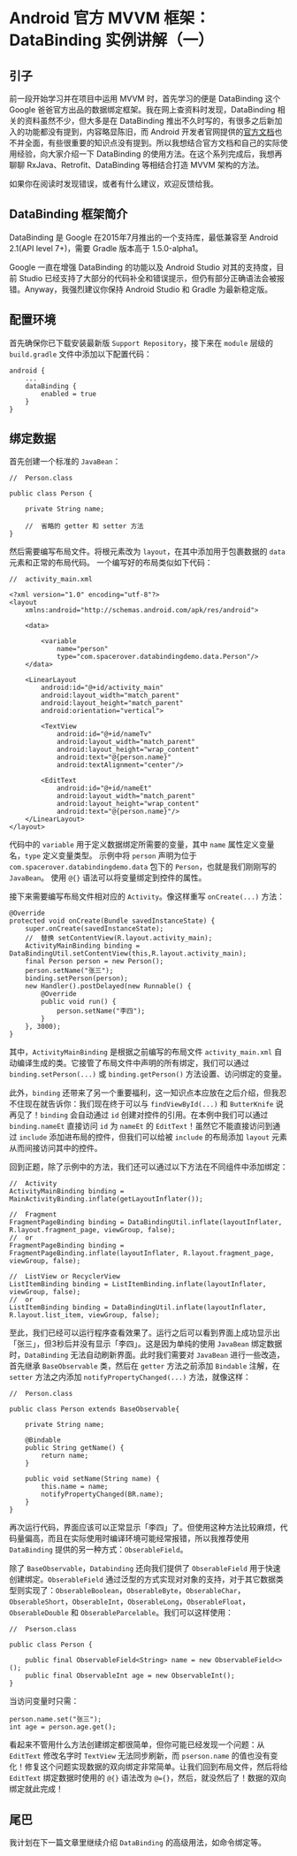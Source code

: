 # Android 官方 MVVM 框架：DataBinding 实例讲解（一）

## 引子

前一段开始学习并在项目中运用 MVVM 时，首先学习的便是 DataBinding 这个 Google 爸爸官方出品的数据绑定框架。我在网上查资料时发现，DataBinding 相关的资料虽然不少，但大多是在 DataBinding 推出不久时写的，有很多之后新加入的功能都没有提到，内容略显陈旧，而 Android 开发者官网提供的[官方文档](https://developer.android.com/topic/libraries/data-binding/index.html)也不并全面，有些很重要的知识点没有提到。所以我想结合官方文档和自己的实际使用经验，向大家介绍一下 DataBinding 的使用方法。在这个系列完成后，我想再聊聊 RxJava、Retrofit、DataBinding 等相结合打造 MVVM 架构的方法。

如果你在阅读时发现错误，或者有什么建议，欢迎反馈给我。

## DataBinding 框架简介

DataBinding 是 Google 在2015年7月推出的一个支持库，最低兼容至 Android 2.1(API level 7+)，需要 Gradle 版本高于 1.5.0-alpha1。

Google 一直在增强 DataBinding 的功能以及 Android Studio 对其的支持度，目前 Studio 已经支持了大部分的代码补全和错误提示，但仍有部分正确语法会被报错。Anyway，我强烈建议你保持 Android Studio 和 Gradle 为最新稳定版。

## 配置环境

首先确保你已下载安装最新版 `Support Repository`，接下来在 `module` 层级的 `build.gradle` 文件中添加以下配置代码：

```
android {
    ...
    dataBinding {
        enabled = true
    }
}
```

## 绑定数据

首先创建一个标准的 `JavaBean`：

```
//  Person.class

public class Person {

    private String name;

    //  省略的 getter 和 setter 方法
}
```

然后需要编写布局文件。将根元素改为 `layout`，在其中添加用于包裹数据的 `data` 元素和正常的布局代码。
一个编写好的布局类似如下代码：

```
//  activity_main.xml

<?xml version="1.0" encoding="utf-8"?>
<layout
    xmlns:android="http://schemas.android.com/apk/res/android">

    <data>

        <variable
            name="person"
            type="com.spacerover.databindingdemo.data.Person"/>
    </data>

    <LinearLayout
        android:id="@+id/activity_main"
        android:layout_width="match_parent"
        android:layout_height="match_parent"
        android:orientation="vertical">

        <TextView
            android:id="@+id/nameTv"
            android:layout_width="match_parent"
            android:layout_height="wrap_content"
            android:text="@{person.name}"
            android:textAlignment="center"/>

        <EditText
            android:id="@+id/nameEt"
            android:layout_width="match_parent"
            android:layout_height="wrap_content"
            android:text="@{person.name}"/>
    </LinearLayout>
</layout>
```

代码中的 `variable` 用于定义数据绑定所需要的变量，其中 `name` 属性定义变量名，`type` 定义变量类型。
示例中将 `person` 声明为位于 `com.spacerover.databindingdemo.data` 包下的 `Person`，也就是我们刚刚写的 `JavaBean`。
使用 `@{}` 语法可以将变量绑定到控件的属性。

接下来需要编写布局文件相对应的 `Activity`。像这样重写 `onCreate(...)` 方法：

```
@Override
protected void onCreate(Bundle savedInstanceState) {
    super.onCreate(savedInstanceState);
    //  替换 setContentView(R.layout.activity_main);
    ActivityMainBinding binding = DataBindingUtil.setContentView(this,R.layout.activity_main);
    final Person person = new Person();
    person.setName("张三");
    binding.setPerson(person);
    new Handler().postDelayed(new Runnable() {
        @Override
        public void run() {
            person.setName("李四");
        }
    }, 3000);
}
```

其中，`ActivityMainBinding` 是根据之前编写的布局文件 `activity_main.xml` 自动编译生成的类。它接管了布局文件中声明的所有绑定，我们可以通过 `binding.setPerson(...)` 或 `binding.getPerson()` 方法设置、访问绑定的变量。

此外，`binding` 还带来了另一个重要福利，这一知识点本应放在之后介绍，但我忍不住现在就告诉你：我们现在终于可以与 `findViewById(...)` 和 `ButterKnife` 说再见了！`binding` 会自动通过 `id` 创建对控件的引用。在本例中我们可以通过 `binding.nameEt` 直接访问 `id` 为 `nameEt` 的 `EditText`！虽然它不能直接访问到通过 `include` 添加进布局的控件，但我们可以给被 `include` 的布局添加 `layout` 元素从而间接访问其中的控件。

回到正题，除了示例中的方法，我们还可以通过以下方法在不同组件中添加绑定：

```
//  Activity
ActivityMainBinding binding = MainActivityBinding.inflate(getLayoutInflater());

//  Fragment
FragmentPageBinding binding = DataBindingUtil.inflate(layoutInflater, R.layout.fragment_page, viewGroup, false);
//  or
FragmentPageBinding binding = FragmentPageBinding.inflate(layoutInflater, R.layout.fragment_page, viewGroup, false);

//  ListView or RecyclerView
ListItemBinding binding = ListItemBinding.inflate(layoutInflater, viewGroup, false);
//  or
ListItemBinding binding = DataBindingUtil.inflate(layoutInflater, R.layout.list_item, viewGroup, false);
```

至此，我们已经可以运行程序查看效果了。运行之后可以看到界面上成功显示出「张三」，但3秒后并没有显示「李四」。这是因为单纯的使用 `JavaBean` 绑定数据时，`DataBinding` 无法自动刷新界面。此时我们需要对 `JavaBean` 进行一些改造，首先继承 `BaseObservable` 类，然后在 `getter` 方法之前添加 `Bindable` 注解，在 `setter` 方法之内添加 `notifyPropertyChanged(...)` 方法，就像这样：

```
//  Person.class

public class Person extends BaseObservable{

    private String name;

    @Bindable
    public String getName() {
        return name;
    }

    public void setName(String name) {
        this.name = name;
        notifyPropertyChanged(BR.name);
    }
}
```

再次运行代码，界面应该可以正常显示「李四」了。但使用这种方法比较麻烦，代码量偏高，而且在实际使用时编译环境可能经常报错，所以我推荐使用 `DataBinding` 提供的另一种方式：`ObserableField`。

除了 `BaseObservable`，`Databinding` 还向我们提供了 `ObserableField` 用于快速创建绑定。`ObserableField` 通过泛型的方式实现对对象的支持，对于其它数据类型则实现了：`ObserableBoolean`，`ObserableByte`，`ObserableChar`，`ObserableShort`，`ObserableInt`，`ObserableLong`，`ObserableFloat`，`ObserableDouble` 和 `ObserableParcelable`。我们可以这样使用：

```
//  Pserson.class

public class Person {

    public final ObservableField<String> name = new ObservableField<>();
    public final ObservableInt age = new ObservableInt();
}
```

当访问变量时只需：

```
person.name.set("张三");
int age = person.age.get();
```

看起来不管用什么方法创建绑定都很简单，但你可能已经发现一个问题：从 `EditText` 修改名字时 `TextView` 无法同步刷新，而 `pserson.name` 的值也没有变化！修复这个问题实现数据的双向绑定非常简单。让我们回到布局文件，然后将给 `EditText` 绑定数据时使用的 `@{}` 语法改为 `@={}`，然后，就没然后了！数据的双向绑定就此完成！

## 尾巴

我计划在下一篇文章里继续介绍 `DataBinding` 的高级用法，如命令绑定等。